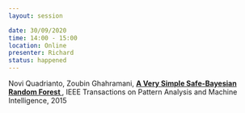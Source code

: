 ```yaml
---
layout: session

date: 30/09/2020
time: 14:00 - 15:00
location: Online
presenter: Richard
status: happened
---
```

Novi Quadrianto, Zoubin Ghahramani,
**[A Very Simple Safe-Bayesian Random Forest
](papers/0036-simple-safe-bayesian-random-forest)**,
IEEE Transactions on Pattern Analysis and Machine Intelligence, 
2015
